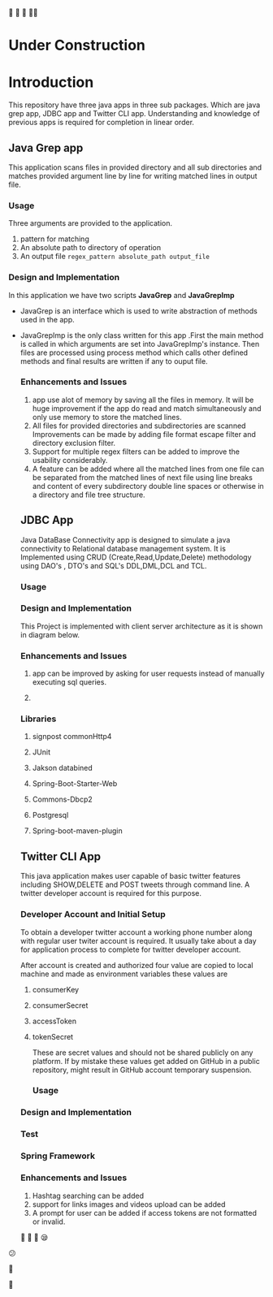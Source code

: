 :rocket:            :construction: :rocket: :construction_worker_man:

# Under Construction

# Introduction

This repository have three java apps in three sub packages. Which are java grep app, JDBC app and Twitter CLI app. Understanding and knowledge of previous apps is required for completion in linear order. 

## Java Grep app

This application scans files in provided directory and all sub directories and matches provided argument line by line for writing matched lines in output file.

### Usage

Three arguments are provided to the application.

1. pattern for matching
2. An absolute path to directory of operation
3. An output file
   `regex_pattern absolute_path output_file`

### Design and Implementation
In this application we have two scripts **JavaGrep** and **JavaGrepImp**
* JavaGrep is an interface which is used to write abstraction of methods used in the app.

* JavaGrepImp is the only class written for this app .First the main method is called  in which arguments are set into JavaGrepImp's instance. Then files are processed using process method which calls other defined methods and final results are written if any to ouput file.

  ### Enhancements and Issues

  1. app use alot of memory by saving all the files in memory. It will be huge improvement if the  app do  read and match simultaneously and only use memory to store the matched lines.
  2. All files for provided directories and subdirectories are scanned Improvements can be made by adding  file format escape filter and directory exclusion filter.
  3. Support for multiple regex filters can be added to improve the usability considerably.
  4. A feature can be added where all the matched lines from one file can be separated from the matched lines of next file using line breaks and  content of every subdirectory double line spaces or otherwise in a directory and file tree structure.

  ## JDBC App

  Java DataBase Connectivity  app is designed to simulate a java connectivity to Relational database management system. It is Implemented using CRUD (Create,Read,Update,Delete) methodology using DAO's , DTO's and SQL's DDL,DML,DCL and TCL.

  ### Usage

  

  

  

  ### Design and Implementation

  This Project is implemented with client server architecture as it is shown in diagram below.

  ### Enhancements and Issues

  1. app can be improved by asking for user requests instead of manually executing sql queries.

  2. 

  ### Libraries

  1. signpost commonHttp4

  2. JUnit

  3. Jakson databined

  4. Spring-Boot-Starter-Web

  5. Commons-Dbcp2

  6. Postgresql

  7. Spring-boot-maven-plugin

     

  ## Twitter CLI App

  This java application makes user capable of basic twitter features including SHOW,DELETE and POST tweets through command line. A twitter developer account is required for this purpose.

  ### Developer Account and Initial Setup

  To obtain a developer twitter account a working phone number along with regular user twiter account is required. It usually take about a day for application process to complete for twitter developer account.

  After account is created and authorized four value are copied to local machine and made as environment variables these values are

  1. consumerKey

  2. consumerSecret

  3. accessToken

  4. tokenSecret

     These are secret values and should not be shared publicly on any platform. If by mistake these values get added on GitHub in a public repository, might result in GitHub account temporary suspension. 

     ### Usage

  

  

  

  

  ### Design and Implementation

  

  

  

  

  

  

  ### Test

  

  

  

  ### Spring Framework

  

  

  

  

  

  ### Enhancements and Issues

  1. Hashtag searching can be added
  2. support for links images and videos upload can be added
  3. A prompt for user can be added if access tokens are not formatted or invalid.

  :rocket:
  :tada:
  :camel:
  :sleepy:

:confused:

:construction:

:construction_worker:
